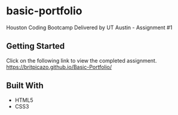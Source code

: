 # basic-portfolio
Houston Coding Bootcamp Delivered by UT Austin - Assignment #1

## Getting Started

Click on the following link to view the completed assignment.   
https://britpicazo.github.io/Basic-Portfolio/

## Built With

* HTML5
* CSS3